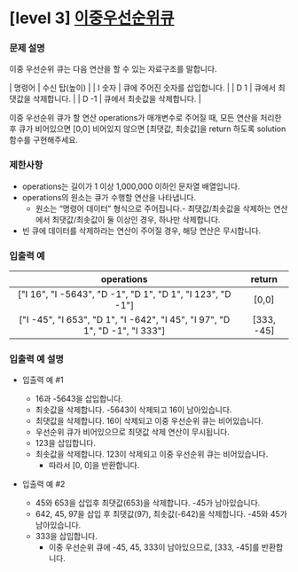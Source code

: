 # [level 3] [이중우선순위큐](https://school.programmers.co.kr/learn/courses/30/lessons/42628)

### 문제 설명

이중 우선순위 큐는 다음 연산을 할 수 있는 자료구조를 말합니다.

| 명령어 | 수신 탑(높이) |
| I 숫자 | 큐에 주어진 숫자를 삽입합니다. |
| D 1 | 큐에서 최댓값을 삭제합니다. |
| D -1 | 큐에서 최솟값을 삭제합니다. |

이중 우선순위 큐가 할 연산 operations가 매개변수로 주어질 때, 모든 연산을 처리한 후 큐가 비어있으면 [0,0] 비어있지 않으면 [최댓값, 최솟값]을 return 하도록 solution 함수를 구현해주세요.

### 제한사항

- operations는 길이가 1 이상 1,000,000 이하인 문자열 배열입니다.
- operations의 원소는 큐가 수행할 연산을 나타냅니다.
	- 원소는 “명령어 데이터” 형식으로 주어집니다.- 최댓값/최솟값을 삭제하는 연산에서 최댓값/최솟값이 둘 이상인 경우, 하나만 삭제합니다.
- 빈 큐에 데이터를 삭제하라는 연산이 주어질 경우, 해당 연산은 무시합니다.

### 입출력 예

| operations | return |
| :--: | :--: |
| ["I 16", "I -5643", "D -1", "D 1", "D 1", "I 123", "D -1"] | [0,0] |
| ["I -45", "I 653", "D 1", "I -642", "I 45", "I 97", "D 1", "D -1", "I 333"] | [333, -45] |

### 입출력 예 설명

- 입출력 예 #1
	- 16과 -5643을 삽입합니다.
	- 최솟값을 삭제합니다. -5643이 삭제되고 16이 남아있습니다.
	- 최댓값을 삭제합니다. 16이 삭제되고 이중 우선순위 큐는 비어있습니다.
	- 우선순위 큐가 비어있으므로 최댓값 삭제 연산이 무시됩니다.
	- 123을 삽입합니다.
	- 최솟값을 삭제합니다. 123이 삭제되고 이중 우선순위 큐는 비어있습니다.
		- 따라서 [0, 0]을 반환합니다.

- 입출력 예 #2
	- 45와 653을 삽입후 최댓값(653)을 삭제합니다. -45가 남아있습니다.
	- 642, 45, 97을 삽입 후 최댓값(97), 최솟값(-642)을 삭제합니다. -45와 45가 남아있습니다.
	- 333을 삽입합니다.
		- 이중 우선순위 큐에 -45, 45, 333이 남아있으므로, [333, -45]를 반환합니다.
